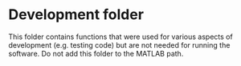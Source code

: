 # Development folder

This folder contains functions that were used for various aspects of development (e.g. testing code) but are not needed for running the software.
Do not add this folder to the MATLAB path.
